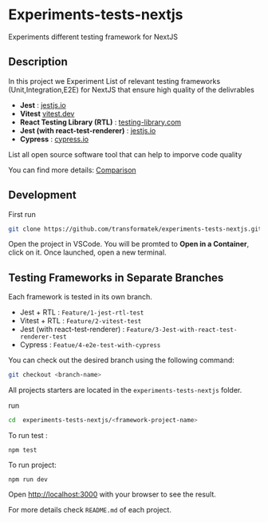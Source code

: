 # Experiments-tests-nextjs

Experiments different testing framework for NextJS

## Description

In this project we Experiment List of relevant testing frameworks (Unit,Integration,E2E) for NextJS that ensure high quality of the delivrables

- **Jest** : [jestjs.io](https://jestjs.io/docs/getting-started)
- **Vitest** [vitest.dev](https://vitest.dev/guide/)
- **React Testing Library (RTL)** : [testing-library.com](https://testing-library.com/docs/react-testing-library/intro/)
- **Jest (with react-test-renderer)** : [jestjs.io](https://jestjs.io/docs/tutorial-react)
- **Cypress** : [cypress.io](https://docs.cypress.io/app/get-started/why-cypress)

List all open source software tool that can help to imporve code quality

You can find more details:
[Comparison](COMPARISON.md)

## Development

First run

```bash
git clone https://github.com/transformatek/experiments-tests-nextjs.git
```

Open the project in VSCode.
You will be promted to **Open in a Container**, click on it.
Once launched, open a new terminal.

## Testing Frameworks in Separate Branches

Each framework is tested in its own branch.

- Jest + RTL : `Feature/1-jest-rtl-test`
- Vitest + RTL : `Feature/2-vitest-test`
- Jest (with react-test-renderer) : `Feature/3-Jest-with-react-test-renderer-test`
- Cypress : `Featue/4-e2e-test-with-cypress`

You can check out the desired branch using the following command:

```bash
git checkout <branch-name>
```

All projects starters are located in the `experiments-tests-nextjs` folder.

run

```bash
cd  experiments-tests-nextjs/<framework-project-name>
```

To run test :

```
npm test
```

To run project:

```
npm run dev
```

Open [http://localhost:3000](http://localhost:3000) with your browser to see the result.

For more details check `README.md` of each project.
